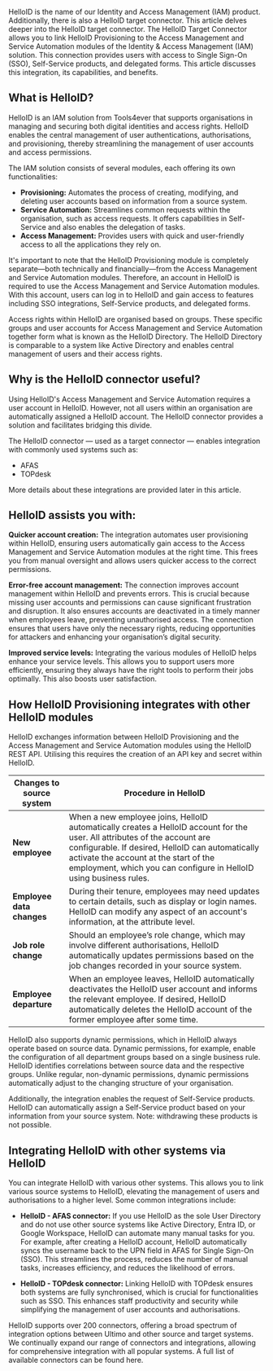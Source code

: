 HelloID is the name of our Identity and Access Management (IAM) product. Additionally, there is also a HelloID target connector. This article delves deeper into the HelloID target connector. The HelloID Target Connector allows you to link HelloID Provisioning to the Access Management and Service Automation modules of the Identity & Access Management (IAM) solution. This connection provides users with access to Single Sign-On (SSO), Self-Service products, and delegated forms. This article discusses this integration, its capabilities, and benefits.

## What is HelloID?

HelloID is an IAM solution from Tools4ever that supports organisations in managing and securing both digital identities and access rights. HelloID enables the central management of user authentications, authorisations, and provisioning, thereby streamlining the management of user accounts and access permissions.

The IAM solution consists of several modules, each offering its own functionalities:

*	**Provisioning:** Automates the process of creating, modifying, and deleting user accounts based on information from a source system.
*	**Service Automation:** Streamlines common requests within the organisation, such as access requests. It offers capabilities in Self-Service and also enables the delegation of tasks.
*	**Access Management:** Provides users with quick and user-friendly access to all the applications they rely on.

It's important to note that the HelloID Provisioning module is completely separate—both technically and financially—from the Access Management and Service Automation modules. Therefore, an account in HelloID is required to use the Access Management and Service Automation modules. With this account, users can log in to HelloID and gain access to features including SSO integrations, Self-Service products, and delegated forms.

Access rights within HelloID are organised based on groups. These specific groups and user accounts for Access Management and Service Automation together form what is known as the HelloID Directory. The HelloID Directory is comparable to a system like Active Directory and enables central management of users and their access rights.

## Why is the HelloID connector useful?
Using HelloID's Access Management and Service Automation requires a user account in HelloID. However, not all users within an organisation are automatically assigned a HelloID account. The HelloID connector provides a solution and facilitates bridging this divide.

The HelloID connector — used as a target connector — enables integration with commonly used systems such as:

*	AFAS
*	TOPdesk

More details about these integrations are provided later in this article.

## HelloID assists you with:

**Quicker account creation:** The integration automates user provisioning within HelloID, ensuring users automatically gain access to the Access Management and Service Automation modules at the right time. This frees you from manual oversight and allows users quicker access to the correct permissions.

**Error-free account management:** The connection improves account management within HelloID and prevents errors. This is crucial because missing user accounts and permissions can cause significant frustration and disruption. It also ensures accounts are deactivated in a timely manner when employees leave, preventing unauthorised access. The connection ensures that users have only the necessary rights, reducing opportunities for attackers and enhancing your organisation’s digital security.

**Improved service levels:** Integrating the various modules of HelloID helps enhance your service levels. This allows you to support users more efficiently, ensuring they always have the right tools to perform their jobs optimally. This also boosts user satisfaction.

## How HelloID Provisioning integrates with other HelloID modules

HelloID exchanges information between HelloID Provisioning and the Access Management and Service Automation modules using the HelloID REST API. Utilising this requires the creation of an API key and secret within HelloID.

| Changes to source system | Procedure in HelloID |
| ------------------------ | -------------------- |
| **New employee** | 	When a new employee joins, HelloID automatically creates a HelloID account for the user. All attributes of the account are configurable. If desired, HelloID can automatically activate the account at the start of the employment, which you can configure in HelloID using business rules. |
| **Employee data changes** | 	During their tenure, employees may need updates to certain details, such as display or login names. HelloID can modify any aspect of an account's information, at the attribute level. |
| **Job role change** | 	Should an employee’s role change, which may involve different authorisations, HelloID automatically updates permissions based on the job changes recorded in your source system. |
| **Employee departure** | 	When an employee leaves, HelloID automatically deactivates the HelloID user account and informs the relevant employee. If desired, HelloID automatically deletes the HelloID account of the former employee after some time. |

HelloID also supports dynamic permissions, which in HelloID always operate based on source data. Dynamic permissions, for example, enable the configuration of all department groups based on a single business rule. HelloID identifies correlations between source data and the respective groups. Unlike regular, non-dynamic permissions, dynamic permissions automatically adjust to the changing structure of your organisation.

Additionally, the integration enables the request of Self-Service products. HelloID can automatically assign a Self-Service product based on your information from your source system. Note: withdrawing these products is not possible.

## Integrating HelloID with other systems via HelloID
You can integrate HelloID with various other systems. This allows you to link various source systems to HelloID, elevating the management of users and authorisations to a higher level. Some common integrations include:

* **HelloID - AFAS connector:** If you use HelloID as the sole User Directory and do not use other source systems like Active Directory, Entra ID, or Google Workspace, HelloID can automate many manual tasks for you. For example, after creating a HelloID account, HelloID automatically syncs the username back to the UPN field in AFAS for Single Sign-On (SSO). This streamlines the process, reduces the number of manual tasks, increases efficiency, and reduces the likelihood of errors.

* **HelloID - TOPdesk connector:** Linking HelloID with TOPdesk ensures both systems are fully synchronised, which is crucial for functionalities such as SSO. This enhances staff productivity and security while simplifying the management of user accounts and authorisations.

HelloID supports over 200 connectors, offering a broad spectrum of integration options between Ultimo and other source and target systems. We continually expand our range of connectors and integrations, allowing for comprehensive integration with all popular systems. A full list of available connectors can be found here.
